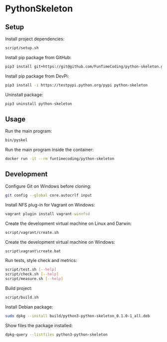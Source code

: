 # PythonSkeleton

## Setup

Install project dependencies:

```sh
script/setup.sh
```

Install pip package from GitHub:

```sh
pip3 install git+https://git@github.com/FunTimeCoding/python-skeleton.git#egg=python-skeleton
```

Install pip package from DevPi:

```sh
pip3 install -i https://testpypi.python.org/pypi python-skeleton
```

Uninstall package:

```sh
pip3 uninstall python-skeleton
```


## Usage

Run the main program:

```sh
bin/pyskel
```

Run the main program inside the container:

```sh
docker run -it --rm funtimecoding/python-skeleton
```


## Development

Configure Git on Windows before cloning:

```sh
git config --global core.autocrlf input
```

Install NFS plug-in for Vagrant on Windows:

```bat
vagrant plugin install vagrant-winnfsd
```

Create the development virtual machine on Linux and Darwin:

```sh
script/vagrant/create.sh
```

Create the development virtual machine on Windows:

```bat
script\vagrant\create.bat
```

Run tests, style check and metrics:

```sh
script/test.sh [--help]
script/check.sh [--help]
script/measure.sh [--help]
```

Build project:

```sh
script/build.sh
```

Install Debian package:

```sh
sudo dpkg --install build/python3-python-skeleton_0.1.0-1_all.deb
```

Show files the package installed:

```sh
dpkg-query --listfiles python3-python-skeleton
```
